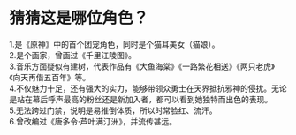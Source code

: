 # 猜猜这是哪位角色？

1.是《原神》中的首个团宠角色，同时是个猫耳美女（猫娘）。\
2.是个画家，曾画过《千里江陵图》。\
3.音乐方面疑似有建树，代表作品有《大鱼海棠》《一路繁花相送》《两只老虎》《向天再借五百年》等。\
4.不仅魅力十足，还有强大的实力，能够带领众勇士在天界抵抗邪神的侵扰。无论是站在幕后呼声最高的粉丝还是新加入者，都可以看到她独特而出色的表现。\
5.无法跨过门禁，说明是易推倒体质，所以时常脸红、流汗。\
6.曾改编过《唐多令·芦叶满汀洲》，并流传甚远。
